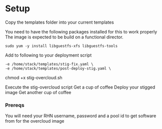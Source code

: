 # Setup
Copy the templates folder into your current templates

You need to have the following packages installed for this to work properly
The image is expected to be build on a functional director. 

    sudo yum -y install libguestfs-xfs libguestfs-tools

Add to following to your deployment script

    -e /home/stack/templates/stig-fix.yaml \
    -e /home/stack/templates/post-deploy-stig.yaml \

chmod +x stig-overcloud.sh

Execute the stig-overcloud script
Get a cup of coffee
Deploy your stigged image
Get another cup of coffee

### Prereqs
You will need your RHN username, password and a pool id to get software from for the overcloud image


